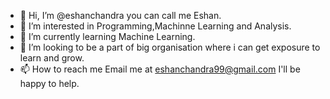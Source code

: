 - 👋 Hi, I’m @eshanchandra you can call me Eshan. 
- 👀 I’m interested in Programming,Machinne Learning and Analysis.
- 🌱 I’m currently learning Machine Learning.  
- 💞️ I’m looking to be a part of big organisation where i can get exposure to learn and grow.
- 📫 How to reach me Email me at eshanchandra99@gmail.com I'll be happy to help.

<!---
eshanchandra/eshanchandra is a ✨ special ✨ repository because its `README.md` (this file) appears on your GitHub profile.
You can click the Preview link to take a look at your changes.
--->
